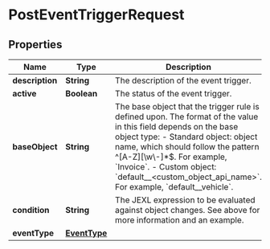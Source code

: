 

# PostEventTriggerRequest


## Properties

| Name | Type | Description | Notes |
|------------ | ------------- | ------------- | -------------|
|**description** | **String** | The description of the event trigger. |  [optional] |
|**active** | **Boolean** | The status of the event trigger. |  |
|**baseObject** | **String** | The base object that the trigger rule is defined upon. The format of the value in this field depends on the base object type: - Standard object: object name, which should follow the pattern ^[A-Z][\\w\\-]*$. For example, &#x60;Invoice&#x60;. - Custom object: &#x60;default__&lt;custom_object_api_name&gt;&#x60;. For example, &#x60;default__vehicle&#x60;.  |  |
|**condition** | **String** | The JEXL expression to be evaluated against object changes. See above for more information and an example. |  |
|**eventType** | [**EventType**](EventType.md) |  |  |



